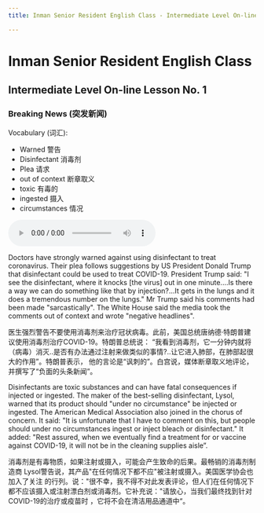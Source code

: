 ```yaml
---
title: Inman Senior Resident English Class - Intermediate Level On-line Lesson No. 1

---
```


# Inman Senior Resident English Class
## Intermediate Level On-line Lesson No. 1

### Breaking News (突发新闻)

Vocabulary (词汇):

- Warned 警告
- Disinfectant 消毒剂
- Plea 请求
- out of context 断章取义
- toxic 有毒的
- ingested 摄入
- circumstances 情况

<audio controls>
  <source src="/breakingnews.mp3" type="audio/mpeg">
Your browser does not support the audio element.
</audio>

Doctors have strongly warned against using disinfectant to treat coronavirus. Their plea
follows suggestions by US President Donald Trump that disinfectant could be used to
treat COVID-19. President Trump said: "I see the disinfectant, where it knocks [the
virus] out in one minute....Is there a way we can do something like that by injection?...It
gets in the lungs and it does a tremendous number on the lungs." Mr Trump said his
comments had been made "sarcastically". The White House said the media took the
comments out of context and wrote "negative headlines".

医生强烈警告不要使用消毒剂来治疗冠状病毒。此前，美国总统唐纳德·特朗普建议使用消毒剂治疗COVID-19。特朗普总统说：
“我看到消毒剂，它一分钟内就将（病毒）消灭..是否有办法通过注射来做类似的事情?..让它进入肺部，在肺部起很大的作用”。特朗普表示，
他的言论是“讽刺的”。白宫说，媒体断章取义地评论，并撰写了“负面的头条新闻”。

Disinfectants are toxic substances and can have fatal consequences if injected or
ingested. The maker of the best-selling disinfectant, Lysol, warned that its product
should &quot;under no circumstance&quot; be injected or ingested. The American Medical
Association also joined in the chorus of concern. It said: &quot;It is unfortunate that I have to
comment on this, but people should under no circumstances ingest or inject bleach or
disinfectant.&quot; It added: &quot;Rest assured, when we eventually find a treatment for or
vaccine against COVID-19, it will not be in the cleaning supplies aisle”.

消毒剂是有毒物质，如果注射或摄入，可能会产生致命的后果。最畅销的消毒剂制造商
Lysol警告说，其产品"在任何情况下都不应"被注射或摄入。美国医学协会也加入了关注
的行列。说："很不幸，我不得不对此发表评论，但人们在任何情况下都不应该摄入或注射漂白剂或消毒剂。它补充说：&quot;请放心，当我们最终找到针对COVID-19的治疗或疫苗时
，它将不会在清洁用品通道中“。


